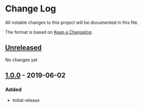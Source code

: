 # Change Log
All notable changes to this project will be documented in this file.

The format is based on [Keep a Changelog](http://keepachangelog.com/).

## [Unreleased]
No changes yet

## [1.0.0] - 2019-06-02
### Added
- Initial release

[Unreleased]: https://github.com/kschuetz/enhanced-iterables/compare/v1.0.0...HEAD
[1.0.0]: https://github.com/kschuetz/enhanced-iterables/commits/v1.0.0
